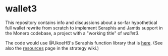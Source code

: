 # wallet3

This repository contains info and discussions about a so-far hypothetical full wallet rewrite from scratch to implement Seraphis and Jamtis support in the Monero codebase, a project with a "working title" of *wallet3*.

The code would use @UkoeHB's Seraphis function library that is [here](https://github.com/UkoeHB/monero/tree/seraphis_lib/src/seraphis). (See also the [resources](https://github.com/seraphis-migration/strategy/wiki/Seraphis-and-Jamtis-Resources) page in the strategy wiki.)
